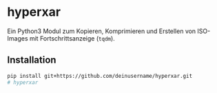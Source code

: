 # hyperxar

Ein Python3 Modul zum Kopieren, Komprimieren und Erstellen von ISO-Images mit Fortschrittsanzeige (`tqdm`).

## Installation

```bash
pip install git+https://github.com/deinusername/hyperxar.git
#   h y p e r x a r  
 